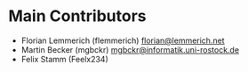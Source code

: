 # Main Contributors

* Florian Lemmerich (flemmerich) [florian@lemmerich.net](mailto:florian@lemmerich.net)
* Martin Becker (mgbckr) [mgbckr@informatik.uni-rostock.de](mailto:mgbckr@informatik.uni-rostock.de)
* Felix Stamm (Feelx234)
